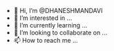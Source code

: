 - 👋 Hi, I’m @DHANESHMANDAVI
- 👀 I’m interested in ...
- 🌱 I’m currently learning ...
- 💞️ I’m looking to collaborate on ...
- 📫 How to reach me ...

<!---
DHANESHMANDAVI/DHANESHMANDAVI is a ✨ special ✨ repository because its `README.md` (this file) appears on your GitHub profile.
You can click the Preview link to take a look at your changes.
--->
